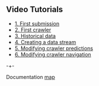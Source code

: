 ## Video Tutorials


- [1. First submission](https://microprediction.github.io/microprediction/video-python-1.html)
- [2. First crawler](https://microprediction.github.io/microprediction/video-python-2.html)
- [3. Historical data](https://microprediction.github.io/microprediction/video-python-3.html)
- [4. Creating a data stream](https://microprediction.github.io/microprediction/video-python-4.html)
- [5. Modifying crawler predictions](https://microprediction.github.io/microprediction/video-python-5.html)
- [6. Modifying crawler navigation](https://microprediction.github.io/microprediction/video-python-6.html)


-+- 

Documentation [map](https://microprediction.github.io/microprediction/map.html)
 
